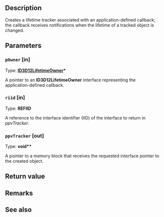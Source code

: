 ## Description

Creates a lifetime tracker associated with an application-defined callback; the callback receives notifications when the lifetime of a tracked object is changed.

## Parameters

### `pOwner` [in]

Type: **[ID3D12LifetimeOwner](https://learn.microsoft.com/windows/win32/api/d3d12/nn-d3d12-id3d12lifetimeowner)\***

A pointer to an **ID3D12LifetimeOwner** interface representing the application-defined callback.

### `riid` [in]

Type: **REFIID**

A reference to the interface identifier (IID) of the interface to return in *ppvTracker*.

### `ppvTracker` [out]

Type: **void\*\***

A pointer to a memory block that receives the requested interface pointer to the created object.

## Return value

## Remarks

## See also